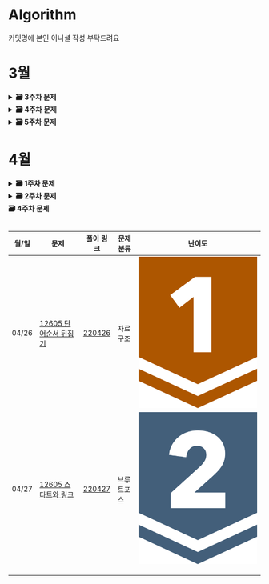 # Algorithm
커밋명에 본인 이니셜 작성 부탁드려요
# 3월

<details>
  <summary>
    <STRONG>
     🗃 3주차 문제
    </STRONG>
  </summary>
     <br/>
 <div markdown="1">
    
| 월/일 | 문제                           | 풀이 링크 | 문제 분류 | 난이도 |
| ----------- | ---------------------- | ---------------------- | ------------------------------------| ---- |
| 03/14      | [1439_뒤집기](https://www.acmicpc.net/problem/1439) | [220314](https://github.com/bong8230/Algorithm/tree/main/220314)| 그리디 |<img src="https://github.com/Douzone3Team/Algorism/blob/main/img/6.svg">|
| 03/15      | [1026_보물](https://www.acmicpc.net/problem/1026)       | [220315](https://github.com/bong8230/Algorithm/tree/main/220315)| 그리디 |<img src="https://github.com/Douzone3Team/Algorism/blob/main/img/7.svg">|
| 03/16      | [2810_컵홀더](https://www.acmicpc.net/problem/2810)       | [220316](https://github.com/bong8230/Algorithm/tree/main/220316)| 그리디 |<img src="https://github.com/Douzone3Team/Algorism/blob/main/img/5.svg">|
| 03/17      | [2217_로프](https://www.acmicpc.net/problem/2217)       | [220317](https://github.com/bong8230/Algorithm/tree/main/220317)| 그리디 |<img src="https://github.com/Douzone3Team/Algorism/blob/main/img/6.svg">|
| 03/18      | [1789_수들의합](https://www.acmicpc.net/problem/1789)| [220318](https://github.com/bong8230/Algorithm/tree/main/220318)| 그리디 |<img src="https://github.com/Douzone3Team/Algorism/blob/main/img/6.svg">|
 </div>
</details>
  
<details>
  <summary>
    <STRONG>
     🗃 4주차 문제
    </STRONG>
  </summary>
     <br/>
 <div markdown="1">
    
| 월/일 | 문제                           | 풀이 링크 | 문제 분류 | 난이도 |
| ----------- | ---------------------- | ---------------------- | ------------------------------------| ---- |
| 03/21      |[1260_DFS와 BFS](https://www.acmicpc.net/problem/1260) | [220321](https://github.com/bong8230/Algorithm/tree/main/220321) | 그래프 탐색 | <img src="https://github.com/Douzone3Team/Algorism/blob/main/img/9.svg"> |
| 03/22      |[2606_바이러스](https://www.acmicpc.net/problem/2606) | [220322](https://github.com/bong8230/Algorithm/tree/main/220322) | 그래프탐색 | <img src="https://github.com/Douzone3Team/Algorism/blob/main/img/8.svg"> |
| 03/23      |[1427_소트인사이드](https://www.acmicpc.net/problem/1427) | [220323](https://github.com/bong8230/Algorithm/tree/main/220323) | 정렬 | <img src="https://github.com/Douzone3Team/Algorism/blob/main/img/6.svg"> |
| 03/24      |[2776_암기왕](https://www.acmicpc.net/problem/2776) | [220324](https://github.com/bong8230/Algorithm/tree/main/220324) | 이분 탐색 | <img src="https://github.com/Douzone3Team/Algorism/blob/main/img/7.svg"> |
| 03/25      |[1654 랜선 자르기](https://www.acmicpc.net/problem/1654) | [220325](https://github.com/bong8230/Algorithm/tree/main/220325) | 이분 탐색 | <img src="https://github.com/Douzone3Team/Algorism/blob/main/img/8.svg"> |
 </div>
</details>
   
 <details>
  <summary>
    <STRONG>
     🗃 5주차 문제
    </STRONG>
  </summary>
     <br/> 
  <div markdown="1">
    
| 월/일 | 문제                           | 풀이 링크 | 문제 분류 | 난이도 |
| ----------- | ---------------------- | ---------------------- | ------------------------------------| ---- |
| 03/28      |[2178 미로탐색](https://www.acmicpc.net/problem/2178) | [220328](https://github.com/Douzone3Team/Algorism/tree/main/220328) | 그래프 탐색 | <img src="https://github.com/Douzone3Team/Algorism/blob/main/img/10.svg">|
| 03/29      |[4963 섬의 개수](https://www.acmicpc.net/problem/4963) | [220329](https://github.com/Douzone3Team/Algorism/tree/main/220329) | 그래프 탐색 | <img src="https://github.com/Douzone3Team/Algorism/blob/main/img/9.svg">|
| 03/30      |[14716 현수막](https://www.acmicpc.net/problem/14716)| [220330](https://github.com/Douzone3Team/Algorism/tree/main/220330)| 그래프 탐색 | <img src="https://github.com/Douzone3Team/Algorism/blob/main/img/10.svg">|
| 03/31      |[2667 단지번호붙이기](https://www.acmicpc.net/problem/2667)|[220331](https://github.com/Douzone3Team/Algorism/tree/main/220331)| 그래프 탐색 | <img src="https://github.com/Douzone3Team/Algorism/blob/main/img/10.svg" > |
| 04/01      |[7569 토마토](https://www.acmicpc.net/problem/7569)|[220401](https://github.com/Douzone3Team/Algorism/tree/main/220401)| 그래프 탐색 | <img src="https://github.com/Douzone3Team/Algorism/blob/main/img/11.svg">|
 </div>
</details>

# 4월
 <details>
  <summary>
    <STRONG>
     🗃 1주차 문제
    </STRONG>
  </summary>
     <br/> 
  <div markdown="1">
    
| 월/일 | 문제                           | 풀이 링크 | 문제 분류 | 난이도 |
| ----------- | ---------------------- | ---------------------- | ------------------------------------| ---- |
| 04/04     |[7568 덩치](https://www.acmicpc.net/problem/7568)|[220404](https://github.com/Douzone3Team/Algorism/tree/main/220404)|브루트포스|<img src="https://github.com/Douzone3Team/Algorism/blob/main/img/6.svg">|
| 04/05      |[10819 차이를 최대로](https://www.acmicpc.net/problem/10819)|[220405](https://github.com/Douzone3Team/Algorism/tree/main/220405)|브루트포스|<img src="https://github.com/Douzone3Team/Algorism/blob/main/img/9.svg">|
| 04/06      |[1120 문자열](https://www.acmicpc.net/problem/1120)|[220406](https://github.com/Douzone3Team/Algorism/tree/main/220406)|브루트포스| <img src="https://github.com/Douzone3Team/Algorism/blob/main/img/7.svg">|
| 04/07      |[4673 셀프넘버](https://www.acmicpc.net/problem/4673)|[220407](https://github.com/Douzone3Team/Algorism/tree/main/220407)|브루트포스| <img src="https://github.com/Douzone3Team/Algorism/blob/main/img/6.svg" > |
| 04/08      |[21278 호석이 두마리 치킨](https://www.acmicpc.net/problem/21278)|[220408](https://github.com/Douzone3Team/Algorism/tree/main/220408)|브루트포스| <img src="https://github.com/Douzone3Team/Algorism/blob/main/img/11.svg">|
 </div>
</details>

<details>
  <summary>
    <STRONG>
     🗃 2주차 문제
    </STRONG>
  </summary>
     <br/> 
  <div markdown="1">
    
| 월/일 | 문제                           | 풀이 링크 | 문제 분류 | 난이도 |
| ----------- | ---------------------- | ---------------------- | ------------------------------------| ---- |
| 04/11     |[10799 쇠막대기](https://www.acmicpc.net/problem/10799)|[220411](https://github.com/Douzone3Team/Algorism/tree/main/220411)|자료구조|<img src="https://github.com/Douzone3Team/Algorism/blob/main/img/8.svg">|
| 04/12      |[23757 아이들과 선물 상자](https://www.acmicpc.net/problem/23757)|[220412](https://github.com/Douzone3Team/Algorism/tree/main/220412)|자료구조|<img src="https://github.com/Douzone3Team/Algorism/blob/main/img/9.svg">|
| 04/13      |[1764 듣보잡](https://www.acmicpc.net/problem/1764)|[220413](https://github.com/Douzone3Team/Algorism/tree/main/220413)|자료구조|<img src="https://github.com/Douzone3Team/Algorism/blob/main/img/7.svg">|
| 04/14      |[3986 좋은단어](https://www.acmicpc.net/problem/3986)|[220414](https://github.com/Douzone3Team/Algorism/tree/main/220414)|자료구조|<img src="https://github.com/Douzone3Team/Algorism/blob/main/img/7.svg">|
| 04/15      |[12605 단어순서 뒤집기](https://www.acmicpc.net/problem/12605)|[220415](https://github.com/Douzone3Team/Algorism/tree/main/220415)|자료구조|<img src="https://github.com/Douzone3Team/Algorism/blob/main/img/5.svg">|
 </div>
</details>

  <summary>
    <STRONG>
     🗃 4주차 문제
    </STRONG>
  </summary>
     <br/> 
  <div markdown="1">
    
| 월/일 | 문제                           | 풀이 링크 | 문제 분류 | 난이도 |
| ----------- | ---------------------- | ---------------------- | ------------------------------------| ---- |
| 04/26      |[12605 단어순서 뒤집기](https://www.acmicpc.net/problem/12605)|[220426](https://github.com/Douzone3Team/Algorism/tree/main/220426)|자료구조|<img src="https://github.com/Douzone3Team/Algorism/blob/main/img/5.svg">|
| 04/27      |[12605 스타트와 링크](https://www.acmicpc.net/problem/14889)|[220427](https://github.com/Douzone3Team/Algorism/tree/main/220427)|브루트포스|<img src="https://github.com/Douzone3Team/Algorism/blob/main/img/9.svg">
||||||
||||||
||||||
 </div>
